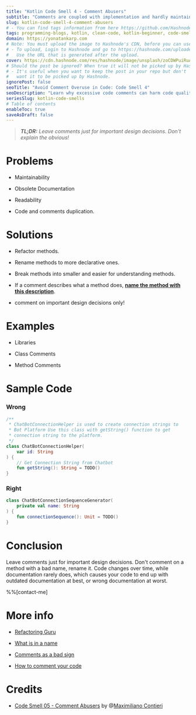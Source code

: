 ```yaml
---
title: "Kotlin Code Smell 4 - Comment Abusers"
subtitle: "Comments are coupled with implementation and hardly maintained."
slug: kotlin-code-smell-4-comment-abusers
# - You can find tags information from here https://github.com/Hashnode/support/blob/main/misc/tags.json
tags: programming-blogs, kotlin, clean-code, kotlin-beginner, code-smell-1
domain: https://yonatankarp.com
# Note: You must upload the image to Hashnode's CDN, before you can use it here.
# - To upload, Login to Hashnode and go to https://hashnode.com/uploader
#   Use the URL that is generated after the upload.
cover: https://cdn.hashnode.com/res/hashnode/image/unsplash/zoCDWPuiRuA/upload/v1669836538952/BPgqADuAfO.jpeg
# Should the post be ignored? When true it will not be picked up by Hashnode.
# - It's useful when you want to keep the post in your repo but don't
#   want it to be picked up by Hashnode.
ignorePost: false
seoTitle: "Avoid Comment Overuse in Code: Code Smell 4"
seoDescription: "Learn why excessive code comments can harm code quality and discover solutions to improve code maintainability and readability. Find examples and tips."
seriesSlug: kotlin-code-smells
# Table of contents
enableToc: true
saveAsDraft: false
---
```


> ***TL;DR:*** *Leave comments just for important design decisions. Don't explain the obvious!*

# Problems

* Maintainability
    
* Obsolete Documentation
    
* Readability
    
* Code and comments duplication.
    

# Solutions

* Refactor methods.
    
* Rename methods to more declarative ones.
    
* Break methods into smaller and easier for understanding methods.
    
* If a comment describes what a method does, [**name the method with this description**](https://maximilianocontieri.com/refactoring-005-replace-comment-with-function-name).
    
* comment on important design decisions only!
    

# Examples

* Libraries
    
* Class Comments
    
* Method Comments
    

# Sample Code

### Wrong

```kotlin
/**
 * ChatBotConnectionHelper is used to create connection strings to
 * Bot Platform Use this class with getString() function to get 
 * connection string to the platform.
 */
class ChatBotConnectionHelper(
    var id: String
) {
    // Get Connection String from Chatbot
    fun getString(): String = TODO()
}
```

### Right

```kotlin
class ChatBotConnectionSequenceGenerator(
    private val name: String
) {
    fun connectionSequence(): Unit = TODO()
}
```

# Conclusion

Leave comments just for important design decisions. Don't comment on a method with a bad name, rename it. Code changes over time, while documentation rarely does, which causes your code to end up with outdated documentation at best, or wrong documentation at worst.

%%[contact-me]

# More info

* [Refactoring Guru](https://refactoring.guru/es/smells/comments)
    
* [What is in a name](https://maximilianocontieri.com/what-exactly-is-a-name-part-i-the-quest)
    
* [Comments as a bad sign](https://dev.to/alexbunardzic/code-comments-are-a-sign-that-something-s-off-19e1)
    
* [How to comment your code](https://arter.dev/how-to-comment-your-code-like-a-boss)
    

# Credits

* [Code Smell 05 - Comment Abusers](https://maximilianocontieri.com/code-smell-05-comment-abusers) by @[Maximiliano Contieri](@mcsee)
